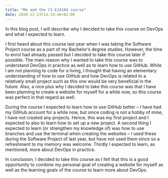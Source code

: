 ```yaml
---
title: "Me and the CS-EJ4104 course"
date: 2020-12-23T14:19:48+02:00
---
```


In this blog post, I will describe why I decided to take this course on DevOps and what I expected to learn.

I first heard about this course last year when I was taking the Software Project course as a part of my Bachelor’s degree studies. However, the time to enrol had already passed but I decided to take this course later if possible. The main reason why I wanted to take this course was to understand DevOps in practice as well as to learn how to use GitHub. While I am not planning to code for a living, I thought that having an elementary understanding of how to use GitHub and how DevOps is related to a relatively small project such as this one would be very beneficial in the future. Also, a nice plus why I decided to take this course was that I have been planning to create a website for myself for a while now, so this course was perfect in that regard as well.

During the course I expected to learn how to use GitHub better – I have had my GitHub account for a while now, but since coding is not a hobby of mine, I have not created any projects. Hence, this was my first project and I expected to also to learn how to set up a new project. A second thing I expected to learn (or strengthen my knowledge of) was how to use branches and use the terminal when creating the websites – I used these during the Software Project of last year, but have not used them since so a refreshment to my memory was welcome. Thirdly I expected to learn, as mentioned, more about DevOps in practice.

In conclusion, I decided to take this course as I felt that this is a good opportunity to combine my personal goal of creating a website for myself as well as the learning goals of the course to learn more about DevOps.
